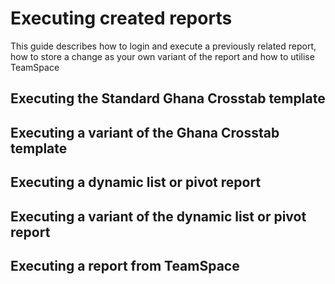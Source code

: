 # Executing created reports

This guide describes how to login and execute a previously related report, how to store a change as your own variant of the report and how to utilise TeamSpace

## Executing the Standard Ghana Crosstab template



##  Executing a variant of the Ghana Crosstab template

##  Executing a dynamic list or pivot report

##  Executing a variant of the dynamic list or pivot report

##  Executing a report from TeamSpace



